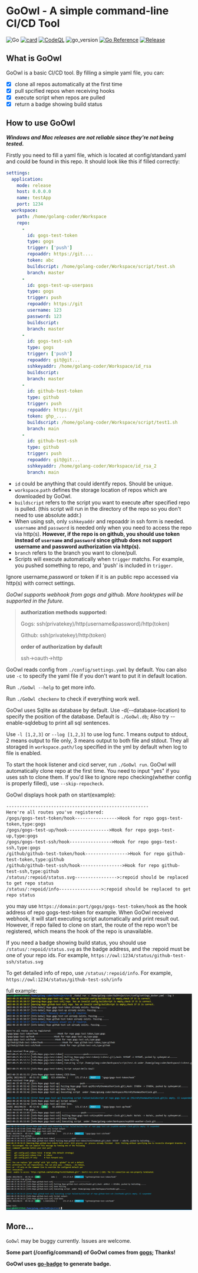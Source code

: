 # GoOwl - A simple command-line CI/CD Tool
![Go](https://github.com/sydneyowl/GoOwl/actions/workflows/GoOwl_Build.yml/badge.svg) [![card](https://goreportcard.com/badge/github.com/sydneyowl/GoOwl)](https://goreportcard.com/report/github.com/sydneyowl/GoOwl) [![CodeQL](https://github.com/SydneyOwl/GoOwl/actions/workflows/codeql-analysis.yml/badge.svg)](https://github.com/SydneyOwl/GoOwl/actions/workflows/codeql-analysis.yml)  ![go_version](https://img.shields.io/badge/Go-1.18.1-brightgreen) [![Go Reference](https://pkg.go.dev/badge/github.com/sydneyowl/GoOwl.svg)](https://pkg.go.dev/github.com/sydneyowl/GoOwl) [![Release](https://img.shields.io/github/v/tag/SydneyOwl/GoOwl)](https://github.com/sydneyowl/GoOwl/releases/latest) 
## What is GoOwl
GoOwl is a basic CI/CD tool. By filling a simple yaml file, you can:
- [x]  clone all repos automatically at the first time
- [x]  pull spcified repos when receiving hooks
- [x]  execute script when repos are pulled
- [x]  return a badge showing build status

## How to use GoOwl
 ***Windows and Mac releases are not reliable since they're not being tested.***

Firstly you need to fill a yaml file, which is located at config/standard.yaml and could be found in this repo. It should look like this if filled correctly:

```yml
settings:
  application:
    mode: release
    host: 0.0.0.0
    name: testApp
    port: 1234
  workspace:
    path: /home/golang-coder/Workspace
    repo:
      -
        id: gogs-test-token
        type: gogs
        trigger: ['push']
        repoaddr: https://git....
        token: abc
        buildscript: /home/golang-coder/Workspace/script/test.sh
        branch: master
      -
        id: gogs-test-up-userpass
        type: gogs
        trigger: push
        repoaddr: https://git
        username: 123
        password: 123
        buildscript: 
        branch: master
      -
        id: gogs-test-ssh
        type: gogs
        trigger: ['push']
        repoaddr: git@git...
        sshkeyaddr: /home/golang-coder/Workspace/id_rsa
        buildscript: 
        branch: master
      -
        id: github-test-token
        type: github
        trigger: push
        repoaddr: https://git
        token: ghp_....
        buildscript: /home/golang-coder/Workspace/script/test1.sh
        branch: main
      -
        id: github-test-ssh
        type: github
        trigger: push
        repoaddr: git@git...
        sshkeyaddr: /home/golang-coder/Workspace/id_rsa_2
        branch: main
```
+ `id` could be anything that could identify repos. Should be unique.
+ `workspace`.`path` defines the storage location of repos which are downloaded by GoOwl.
+ `buildscript` refers to the script you want to execute after specified repo is pulled. (this script will run in the directory of the repo so you don't need to use absolute addr.)
+ When using ssh, only `sshkeyaddr` and repoaddr in ssh form is needed. `username` and `password` is needed only when you need to access the repo via http(s). **However, if the repo is on github, you should use token instead of `username` and `password` since github does not support username and password authorization via http(s).**
+ `branch` refers to the branch you want to clone/pull.
+ Scripts will execute automatically when `trigger` matchs. For example, you pushed something to repo, and 'push' is included in `trigger`.

Ignore username,password or token if it is an public repo accessed via http(s) with correct settings.

*GoOwl supports webhook from gogs and github. More hooktypes will be supported in the future.*

>**authorization methods supported:**
>
>Gogs: ssh(privatekey)/http(username&password)/http(token)
>
>Github: ssh(privatekey)/http(token)
>
>**order of authorization by dafault**
>
>ssh->oauth->http

GoOwl reads config from `./config/settings.yaml` by default. You can also use `-c` to specify the yaml file if you don't want to put it in default location.

Run `./GoOwl --help` to get more info.

Run `./GoOwl checkenv` to check if everything work well.  

GoOwl uses Sqlite as database by default. Use -d(--database-location) to specify the position of the database. Default is `./GoOwl.db`; Also try --enable-sqldebug to print all sql sentences. 

Use `-l [1,2,3]` or `--log [1,2,3]` to use log func. 1 means output to stdout, 2 means output to file only, 3 means output to both file and stdout. They all storaged in `workspace.path/log` specified in the yml by default when log to file is enabled.

To start the hook listener and cicd server, run `./GoOwl run`. GoOwl will automatically clone repo at the first time. You need to input "yes" if you uses ssh to clone them. If you'd like to ignore repo checking(whether config is properly filled), use `--skip-repocheck`. 

GoOwl displays hook path on start(example):
```
------------------------------------------------------
Here're all routes you've registered:
/gogs/gogs-test-token/hook---------------->Hook for repo gogs-test-token,type:gogs
/gogs/gogs-test-up/hook---------------->Hook for repo gogs-test-up,type:gogs
/gogs/gogs-test-ssh/hook---------------->Hook for repo gogs-test-ssh,type:gogs
/github/github-test-token/hook---------------->Hook for repo github-test-token,type:github
/github/github-test-ssh/hook---------------->Hook for repo github-test-ssh,type:github
/status/:repoid/status.svg---------------->:repoid should be replaced to get repo status
/status/:repoid/info---------------->:repoid should be replaced to get repo status
```
you may use `https://domain:port/gogs/gogs-test-token/hook` as the hook address of repo gogs-test-token for example. When GoOwl received webhook, it will start executing script automatically and print result out. However, if repo failed to clone on start, the route of the repo won't be registered, which means the hook of the repo is unavailable. 

If you need a badge showing build status, you should use `/status/:repoid/status.svg` as the badge address, and the :repoid must be one of your repo ids. For example, `https://owl:1234/status/github-test-ssh/status.svg`

To get detailed info of repo, use `/status/:repoid/info`. For example, `https://owl:1234/status/github-test-ssh/info`

full example:
![](./md_pic/1.png)
![](./md_pic/2.png)

## More...
`GoOwl` may be buggy currently. Issues are welcome.

**Some part (/config/command) of GoOwl comes from [gogs](https://github.com/gogs/git-module); Thanks!**

**GoOwl uses [go-badge]("https://github.com/narqo/go-badge") to generate badge.**